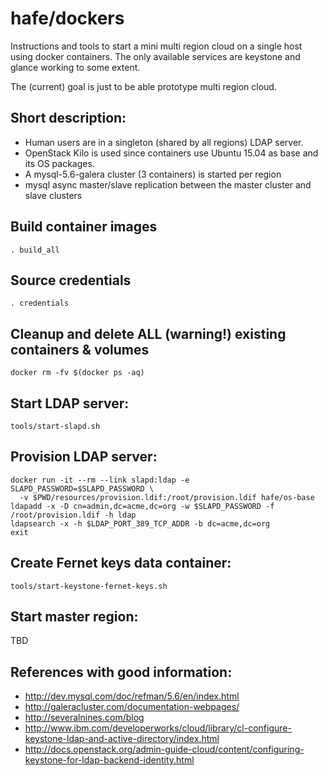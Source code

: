 # hafe/dockers

Instructions and tools to start a mini multi region cloud on a single host
using docker containers. The only available services are keystone and glance
working to some extent.

The (current) goal is just to be able prototype multi region cloud.

Short description:
------------------
* Human users are in a singleton (shared by all regions) LDAP server.
* OpenStack Kilo is used since containers use Ubuntu 15.04 as base and its OS packages.
* A mysql-5.6-galera cluster (3 containers) is started per region
* mysql async master/slave replication between the master cluster and slave clusters

Build container images
----------------------
    . build_all

Source credentials
------------------
    . credentials

Cleanup and delete ALL (warning!) existing containers & volumes
--------------------------------------------------------------------
    docker rm -fv $(docker ps -aq)

Start LDAP server:
------------------
    tools/start-slapd.sh

Provision LDAP server:
----------------------
    docker run -it --rm --link slapd:ldap -e SLAPD_PASSWORD=$SLAPD_PASSWORD \
      -v $PWD/resources/provision.ldif:/root/provision.ldif hafe/os-base
    ldapadd -x -D cn=admin,dc=acme,dc=org -w $SLAPD_PASSWORD -f /root/provision.ldif -h ldap
    ldapsearch -x -h $LDAP_PORT_389_TCP_ADDR -b dc=acme,dc=org
    exit

Create Fernet keys data container:
-----------------------------------------
    tools/start-keystone-fernet-keys.sh

Start master region:
--------------------
TBD

References with good information:
---------------------------------
* http://dev.mysql.com/doc/refman/5.6/en/index.html
* http://galeracluster.com/documentation-webpages/
* http://severalnines.com/blog
* http://www.ibm.com/developerworks/cloud/library/cl-configure-keystone-ldap-and-active-directory/index.html
* http://docs.openstack.org/admin-guide-cloud/content/configuring-keystone-for-ldap-backend-identity.html
